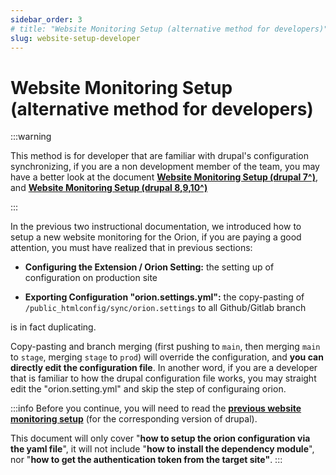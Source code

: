 ```yaml
---
sidebar_order: 3
# title: "Website Monitoring Setup (alternative method for developers)"
slug: website-setup-developer
---
```



# Website Monitoring Setup (alternative method for developers)



:::warning

This method is for developer that are familiar with drupal's configuration synchronizing, if you are a non development member of the team, you may have a better look at the document [**Website Monitoring Setup (drupal 7^)**](./website-setup-drupal7), and [**Website Monitoring Setup (drupal 8,9,10^)**](./website-setup-drupal8-9-10)

:::



In the previous two instructional documentation, we introduced how to setup a new website monitoring for the Orion, if you are paying a good attention, you must have realized that in previous sections:

-   **Configuring the Extension / Orion Setting:** the setting up of configuration on production site

-   **Exporting Configuration "orion.settings.yml":** the copy-pasting of `/public_htmlconfig/sync/orion.settings` to all Github/Gitlab branch

is in fact duplicating.

Copy-pasting and branch merging (first pushing to `main`, then merging `main` to `stage`, merging `stage` to `prod`) will override the configuration, and **you can directly edit the configuration file**. In another word, if you are a developer that is familiar to how the drupal configuration file works, you may straight edit the "orion.setting.yml" and skip the step of configuraing orion.


:::info
Before you continue, you will need to read the [**previous website monitoring setup**](./website-setup-drupal7) (for the corresponding version of drupal).

This document will only cover "**how to setup the orion configuration via the yaml file**", it will not include "**how to install the dependency module**", nor "**how to get the authentication token from the target site"**.
:::


